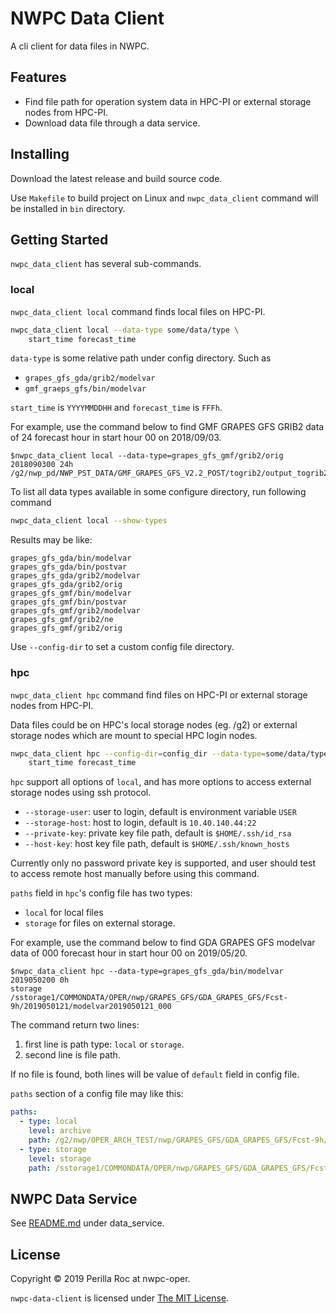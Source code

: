 # NWPC Data Client

A cli client for data files in NWPC.

## Features

- Find file path for operation system data in HPC-PI or external storage nodes from HPC-PI.
- Download data file through a data service.

## Installing

Download the latest release and build source code. 

Use `Makefile` to build project on Linux and 
`nwpc_data_client` command will be installed in `bin` directory.

## Getting Started

`nwpc_data_client` has several sub-commands.

### local

`nwpc_data_client local` command finds local files on HPC-PI.

```bash
nwpc_data_client local --data-type some/data/type \
    start_time forecast_time
```

`data-type` is some relative path under config directory. Such as

- `grapes_gfs_gda/grib2/modelvar`
- `gmf_graeps_gfs/bin/modelvar`

`start_time` is `YYYYMMDDHH` and `forecast_time` is `FFFh`.

For example, use the command below to find GMF GRAPES GFS GRIB2 data of 24 forecast hour in start hour 00 on 2018/09/03.

```text
$nwpc_data_client local --data-type=grapes_gfs_gmf/grib2/orig 2018090300 24h
/g2/nwp_pd/NWP_PST_DATA/GMF_GRAPES_GFS_V2.2_POST/togrib2/output_togrib2/2018090300/gmf.gra.2018090300024.grb2
```

To list all data types available in some configure directory, run following command

```bash
nwpc_data_client local --show-types
```

Results may be like:

```text
grapes_gfs_gda/bin/modelvar
grapes_gfs_gda/bin/postvar
grapes_gfs_gda/grib2/modelvar
grapes_gfs_gda/grib2/orig
grapes_gfs_gmf/bin/modelvar
grapes_gfs_gmf/bin/postvar
grapes_gfs_gmf/grib2/modelvar
grapes_gfs_gmf/grib2/ne
grapes_gfs_gmf/grib2/orig
```

Use `--config-dir` to set a custom config file directory.

### hpc

`nwpc_data_client hpc` command find files on HPC-PI or external storage nodes from HPC-PI. 

Data files could be on HPC's local storage nodes (eg. /g2) or 
external storage nodes which are mount to special HPC login nodes.

```bash
nwpc_data_client hpc --config-dir=config_dir --data-type=some/data/type \
    start_time forecast_time
```

`hpc` support all options of `local`, and has more options to access external storage nodes using ssh protocol.

- `--storage-user`: user to login, default is environment variable `USER`
- `--storage-host`: host to login, default is `10.40.140.44:22`
- `--private-key`: private key file path, default is `$HOME/.ssh/id_rsa`
- `--host-key`: host key file path,  default is `$HOME/.ssh/known_hosts`

Currently only no password private key is supported, 
and user should test to access remote host manually before using this command.

`paths` field in `hpc`'s config file has two types: 

- `local` for local files
- `storage` for files on external storage.

For example, use the command below to find GDA GRAPES GFS modelvar data of 000 forecast hour in start hour 00 on 2019/05/20.

```text
$nwpc_data_client hpc --data-type=grapes_gfs_gda/bin/modelvar 2019050200 0h
storage
/sstorage1/COMMONDATA/OPER/nwp/GRAPES_GFS/GDA_GRAPES_GFS/Fcst-9h/2019050121/modelvar2019050121_000
```

The command return two lines: 

1. first line is path type: `local` or `storage`.
2. second line is file path.

If no file is found, both lines will be value of `default` field in config file. 

`paths` section of a config file may like this:

```yaml
paths:
  - type: local
    level: archive
    path: /g2/nwp/OPER_ARCH_TEST/nwp/GRAPES_GFS/GDA_GRAPES_GFS/Fcst-9h/{.Year4DV}{.Month4DV}{.Day4DV}{.Hour4DV}
  - type: storage
    level: storage
    path: /sstorage1/COMMONDATA/OPER/nwp/GRAPES_GFS/GDA_GRAPES_GFS/Fcst-9h/{.Year4DV}{.Month4DV}{.Day4DV}{.Hour4DV}
```

## NWPC Data Service

See [README.md](./data_service/README.md) under data_service.

## License

Copyright &copy; 2019 Perilla Roc at nwpc-oper.

`nwpc-data-client` is licensed under [The MIT License](https://opensource.org/licenses/MIT).